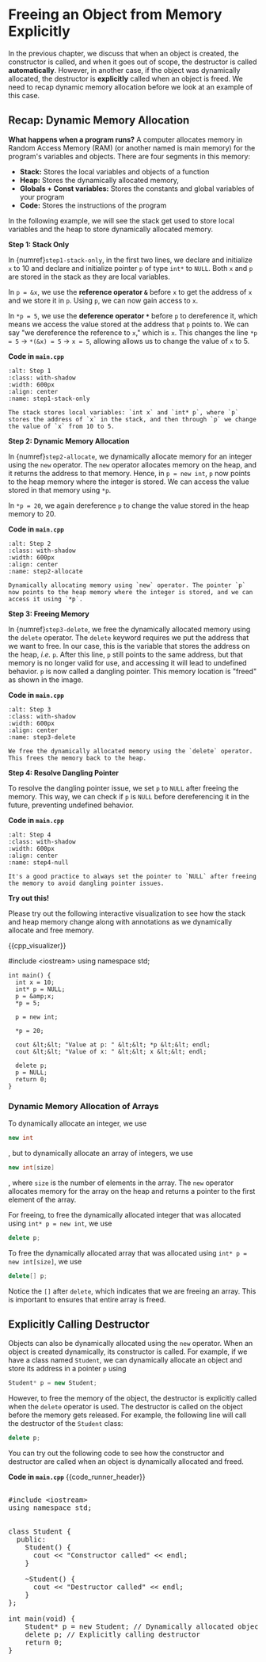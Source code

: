 # Freeing an Object from Memory Explicitly

In the previous chapter, we discuss that when an object is created, the constructor is called, and when it goes out of scope, the destructor is called **automatically**. However, in another case, if the object was dynamically allocated, the destructor is **explicitly** called when an object is freed. We need to recap dynamic memory allocation before we look at an example of this case.

## Recap: Dynamic Memory Allocation

**What happens when a program runs?** A computer allocates memory in Random Access Memory (RAM) (or another named is main memory) for the program's variables and objects. There are four segments in this memory: 
* **Stack:** Stores the local variables and objects of a function
* **Heap:** Stores the dynamically allocated memory, 
* **Globals + Const variables:** Stores the constants and global variables of your program
* **Code:** Stores the instructions of the program
  
In the following example, we will see the stack get used to store local variables and the heap to store dynamically allocated memory.

**Step 1: Stack Only**

In {numref}`step1-stack-only`, in the first two lines, we declare and initialize `x` to 10 and declare and initialize pointer `p` of type `int*` to `NULL`. Both `x` and `p` are stored in the stack as they are local variables. 

In `p = &x`, we use the **reference operator `&`** before `x` to get the address of `x` and we store it in `p`. Using `p`, we can now gain access to `x`.

In `*p = 5`, we use the **deference operator `*`** before `p` to dereference it, which means we access the value stored at the address that `p` points to. We can say "we dereference the reference to `x`," which is `x`. This changes the line `*p = 5` $\rightarrow$ `*(&x) = 5` $\rightarrow$ `x = 5`, allowing allows us to change the value of `x` to 5.

**Code in `main.cpp`**
```{figure} ./images/step1-stack-only.png
:alt: Step 1
:class: with-shadow
:width: 600px
:align: center
:name: step1-stack-only

The stack stores local variables: `int x` and `int* p`, where `p` stores the address of `x` in the stack, and then through `p` we change the value of `x` from 10 to 5. 
```

**Step 2: Dynamic Memory Allocation**

In {numref}`step2-allocate`, we dynamically allocate memory for an integer using the `new` operator. The `new` operator allocates memory on the heap, and it returns the address to that memory. Hence, in `p = new int`, `p` now points to the heap memory where the integer is stored. We can access the value stored in that memory using `*p`.

In `*p = 20`, we again dereference `p` to change the value stored in the heap memory to 20.

**Code in `main.cpp`**
```{figure} ./images/step2-allocate.png
:alt: Step 2
:class: with-shadow
:width: 600px
:align: center
:name: step2-allocate

Dynamically allocating memory using `new` operator. The pointer `p` now points to the heap memory where the integer is stored, and we can access it using `*p`.
```

**Step 3: Freeing Memory**

In {numref}`step3-delete`, we free the dynamically allocated memory using the `delete` operator. The `delete` keyword requires we put the address that we want to free. In our case, this is the variable that stores the address on the heap, *i.e.* `p`. After this line, `p` still points to the same address, but that memory is no longer valid for use, and accessing it will lead to undefined behavior. `p` is now called a dangling pointer. This memory location is "freed" as shown in the image.

**Code in `main.cpp`**
```{figure} ./images/step3-delete.png
:alt: Step 3
:class: with-shadow
:width: 600px
:align: center
:name: step3-delete

We free the dynamically allocated memory using the `delete` operator. This frees the memory back to the heap. 
```

**Step 4: Resolve Dangling Pointer**

To resolve the dangling pointer issue, we set `p` to `NULL` after freeing the memory. This way, we can check if `p` is `NULL` before dereferencing it in the future, preventing undefined behavior.

**Code in `main.cpp`**
```{figure} ./images/step4-null.png
:alt: Step 4
:class: with-shadow
:width: 600px
:align: center
:name: step4-null

It's a good practice to always set the pointer to `NULL` after freeing the memory to avoid dangling pointer issues.
```

**Try out this!**

Please try out the following interactive visualization to see how the stack and heap memory change along with annotations as we dynamically allocate and free memory.

{{cpp_visualizer}}
 <c-visualizer example="1" lang="cpp">
    <script type="application/json" data-kind="annotation">
      {
      "annotation": { 
        "5": "Define integer variable x = 10", 
        "6": "Define pointer p and initialize to NULL", 
        "7": "Make p point to the address of x", 
        "8": "Modify the value of x through pointer p (x = 5)", 
        "10": "Allocate a new int on the heap", 
        "12": "Assign value 20 to the heap-allocated int", 
        "14": "Print the value stored at p (*p)", 
        "15": "Print the value of x", 
        "17": "Free the heap memory", 
        "18": "Set pointer p to NULL to avoid dangling pointer"
      },
      "folds": [{ "start": 13, "end": 16 }]
    }
    </script>

   #include &lt;iostream&gt;
    using namespace std;

    int main() {
      int x = 10;
      int* p = NULL;
      p = &amp;x;
      *p = 5;

      p = new int;

      *p = 20;

      cout &lt;&lt; "Value at p: " &lt;&lt; *p &lt;&lt; endl;
      cout &lt;&lt; "Value of x: " &lt;&lt; x &lt;&lt; endl;

      delete p;
      p = NULL;
      return 0;
    }
  </c-visualizer>

### Dynamic Memory Allocation of Arrays

To dynamically allocate an integer, we use 

```cpp
new int
```

, but to dynamically allocate an array of integers, we use 

```cpp
new int[size]
```

, where `size` is the number of elements in the array. The `new` operator allocates memory for the array on the heap and returns a pointer to the first element of the array.

For freeing, to free the dynamically allocated integer that was allocated using `int* p = new int`, we use 

```cpp
delete p;
```

To free the dynamically allocated array that was allocated using `int* p = new int[size]`, we use 

```cpp
delete[] p;
```

Notice the `[]` after `delete`, which indicates that we are freeing an array. This is important to ensures that entire array is freed.

## Explicitly Calling Destructor

Objects can also be dynamically allocated using the `new` operator. When an object is created dynamically, its constructor is called. For example, if we have a class named `Student`, we can dynamically allocate an object and store its address in a pointer `p` using 

```cpp
Student* p = new Student;
```

However, to free the memory of the object, the destructor is explicitly called when the `delete` operator is used. The destructor is called on the object before the memory gets released. For example, the following line will call the destructor of the `Student` class:

```cpp
delete p;
```

You can try out the following code to see how the constructor and destructor are called when an object is dynamically allocated and freed.


**Code in `main.cpp`**
{{code_runner_header}}
<pre class="code-runner-wrapper">
<code-runner language="cpp" output="Constructor called
Destructor called">
&#35;include &lt;iostream&gt;
using namespace std;
<br>
class Student {
  public:
    Student() {
      cout << "Constructor called" << endl;
    }
    
    ~Student() {
      cout << "Destructor called" << endl;
    }
};

int main(void) {
    Student* p = new Student; // Dynamically allocated object
    delete p; // Explicitly calling destructor
    return 0;
}
</code-runner>
</pre>





